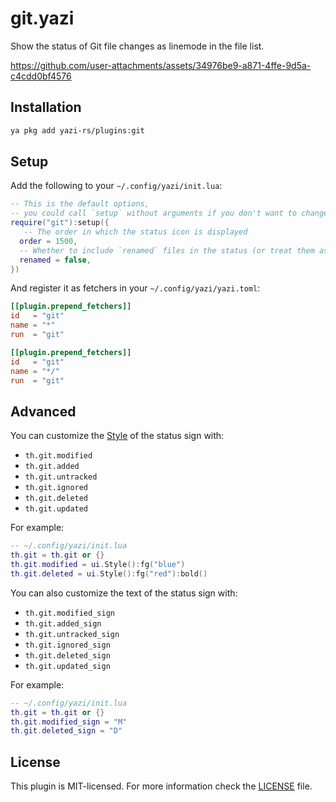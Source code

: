 # git.yazi

Show the status of Git file changes as linemode in the file list.

https://github.com/user-attachments/assets/34976be9-a871-4ffe-9d5a-c4cdd0bf4576

## Installation

```sh
ya pkg add yazi-rs/plugins:git
```

## Setup

Add the following to your `~/.config/yazi/init.lua`:

```lua
-- This is the default options,
-- you could call `setup` without arguments if you don't want to change them.
require("git"):setup({
   -- The order in which the status icon is displayed
  order = 1500,
  -- Whether to include `renamed` files in the status (or treat them as `deleted` and `added`)
  renamed = false,
})
```

And register it as fetchers in your `~/.config/yazi/yazi.toml`:

```toml
[[plugin.prepend_fetchers]]
id   = "git"
name = "*"
run  = "git"

[[plugin.prepend_fetchers]]
id   = "git"
name = "*/"
run  = "git"
```

## Advanced

You can customize the [Style](https://yazi-rs.github.io/docs/plugins/layout#style) of the status sign with:

- `th.git.modified`
- `th.git.added`
- `th.git.untracked`
- `th.git.ignored`
- `th.git.deleted`
- `th.git.updated`

For example:

```lua
-- ~/.config/yazi/init.lua
th.git = th.git or {}
th.git.modified = ui.Style():fg("blue")
th.git.deleted = ui.Style():fg("red"):bold()
```

You can also customize the text of the status sign with:

- `th.git.modified_sign`
- `th.git.added_sign`
- `th.git.untracked_sign`
- `th.git.ignored_sign`
- `th.git.deleted_sign`
- `th.git.updated_sign`

For example:

```lua
-- ~/.config/yazi/init.lua
th.git = th.git or {}
th.git.modified_sign = "M"
th.git.deleted_sign = "D"
```

## License

This plugin is MIT-licensed. For more information check the [LICENSE](LICENSE) file.
